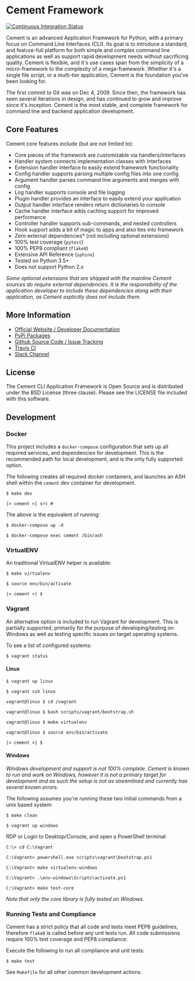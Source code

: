 # Cement Framework

[![Continuous Integration Status](https://travis-ci.org/datafolklabs/cement.svg)](https://travis-ci.org/datafolklabs/cement)

Cement is an advanced Application Framework for Python, with a primary focus on Command Line Interfaces (CLI).  Its goal is to introduce a standard, and feature-full platform for both simple and complex command line applications as well as support rapid development needs without sacrificing quality.  Cement is flexible, and it's use cases span from the simplicity of a micro-framework to the complexity of a mega-framework. Whether it's a single file script, or a multi-tier application, Cement is the foundation you've been looking for.

The first commit to Git was on Dec 4, 2009.  Since then, the framework has seen several iterations in design, and has continued to grow and improve since it's inception.  Cement is the most stable, and complete framework for command line and backend application development.

## Core Features

Cement core features include (but are not limited to):

- Core pieces of the framework are customizable via handlers/interfaces
- Handler system connects implementation classes with Interfaces
- Extension handler interface to easily extend framework functionality
- Config handler supports parsing multiple config files into one config
- Argument handler parses command line arguments and merges with config
- Log handler supports console and file logging
- Plugin handler provides an interface to easily extend your application
- Output handler interface renders return dictionaries to console
- Cache handler interface adds caching support for improved performance
- Controller handler supports sub-commands, and nested controllers
- Hook support adds a bit of magic to apps and also ties into framework
- Zero external dependencies* (not including optional extensions)
- 100% test coverage (`pytest`)
- 100% PEP8 compliant (`flake8`)
- Extensive API Reference (`sphinx`)
- Tested on Python 3.5+
- Does not support Python 2.x

*Some optional extensions that are shipped with the mainline Cement sources do require external dependencies.  It is the responsibility of the application developer to include these dependencies along with their application, as Cement explicitly does not include them.*


## More Information

- [Official Website / Developer Documentation](http://builtoncement.com/)
- [PyPi Packages](http://pypi.python.org/pypi/cement/)
- [Github Source Code / Issue Tracking](http://github.com/datafolklabs/cement/)
- [Travis CI](https://travis-ci.org/datafolklabs/cement/)
- [Slack Channel](https://join.slack.com/t/cementframework/shared_invite/enQtMzU0OTc5MDQ4NDA0LWMwMzZiOTczZjM4ZjFiZDE3MDk4MzA5ZmYxNmZjNTk4NzUwMzcyN2VlMDc5NzIxYjQ1NzlmNzgyNDFjMWJmMWY)


## License

The Cement CLI Application Framework is Open Source and is distributed under the BSD License (three clause).  Please see the LICENSE file included with this software.

## Development

### Docker

This project includes a `docker-compose` configuration that sets up all required services, and dependencies for development.  This is the recommended path for local development, and is the only fully supported option.

The following creates all required docker containers, and launches an ASH shell within the `cement` dev container for development.
```
$ make dev

|> cement <| src #
```

The above is the equivalent of running:

```
$ docker-compose up -d

$ docker-compose exec cement /bin/ash
```

### VirtualENV

An traditional VirtualENV helper is available:

```
$ make virtualenv

$ source env/bin/activate

|> cement <| $
```

### Vagrant

An alternative option is included to run Vagrant for development.  This is partially supported, primarily for the purpose of developing/testing on Windows as well as testing specific issues on target operating systems.

To see a list of configured systems:

```
$ vagrant status
```

#### Linux

```
$ vagrant up linux

$ vagrant ssh linux

vagrant@linux $ cd /vagrant

vagrant@linux $ bash scripts/vagrant/bootstrap.sh

vagrant@linux $ make virtualenv

vagrant@linux $ source env/bin/activate

|> cement >| $
```

#### Windows

*Windows development and support is not 100% complete.  Cement is known to run and work on Windows, however it is not a primary target for development and as such the setup is not as streamlined and currently has several known errors.*

The following assumes you're running these two initial commands from a unix based system:

```
$ make clean

$ vagrant up windows
```

RDP or Login to Desktop/Console, and open a PowerShell terminal:

```
C:\> cd C:\Vagrant

C:\Vagrant> powershell.exe scripts\vagrant\bootstrap.ps1

C:\Vagrant> make virtualenv-windows

C:\Vagrant> .\env-windows\Scripts\activate.ps1

C:\Vagrant> make test-core
```

*Note that only the core library is fully tested on Windows.*


### Running Tests and Compliance

Cement has a strict policy that all code and tests meet PEP8 guidelines, therefore `flake8` is called before any unit tests run.  All code submissions require 100% test coverage and PEP8 compliance:

Execute the following to run all compliance and unit tests:

```
$ make test
```

See `Makefile` for all other common development actions.
